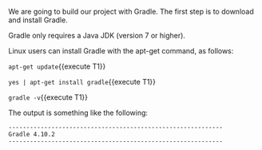 
We are going to build our project with Gradle. The first step is to download and install Gradle.

Gradle only requires a Java JDK (version 7 or higher).

Linux users can install Gradle with the apt-get command, as follows:

`apt-get update`{{execute T1}} 
 
`yes | apt-get install gradle`{{execute T1}} 

`gradle -v`{{execute T1}} 

The output is something like the following:

```
------------------------------------------------------------
Gradle 4.10.2
------------------------------------------------------------
```
